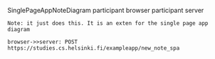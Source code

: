 SinglePageAppNoteDiagram
    participant browser
    participant server

    Note: it just does this. It is an exten for the single page app diagram

    browser->>server: POST https://studies.cs.helsinki.fi/exampleapp/new_note_spa